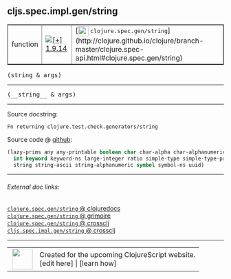 ## cljs.spec.impl.gen/string



 <table border="1">
<tr>
<td>function</td>
<td><a href="https://github.com/cljsinfo/cljs-api-docs/tree/1.9.14"><img valign="middle" alt="[+] 1.9.14" title="Added in 1.9.14" src="https://img.shields.io/badge/+-1.9.14-lightgrey.svg"></a> </td>
<td>
[<img height="24px" valign="middle" src="http://i.imgur.com/1GjPKvB.png"> <samp>clojure.spec.gen/string</samp>](http://clojure.github.io/clojure/branch-master/clojure.spec-api.html#clojure.spec.gen/string)
</td>
</tr>
</table>

<samp>(string & args)</samp><br>

---

 <samp>
(__string__ & args)<br>
</samp>

---





Source docstring:

```
Fn returning clojure.test.check.generators/string
```


Source code @ [github]():

```clj
(lazy-prims any any-printable boolean char char-alpha char-alphanumeric char-ascii double
  int keyword keyword-ns large-integer ratio simple-type simple-type-printable
  string string-ascii string-alphanumeric symbol symbol-ns uuid)
```

<!--
Repo - tag - source tree - lines:

 <pre>

</pre>

-->

---



###### External doc links:

[`clojure.spec.gen/string` @ clojuredocs](http://clojuredocs.org/clojure.spec.gen/string)<br>
[`clojure.spec.gen/string` @ grimoire](http://conj.io/store/v1/org.clojure/clojure/1.7.0-beta3/clj/clojure.spec.gen/string/)<br>
[`clojure.spec.gen/string` @ crossclj](http://crossclj.info/fun/clojure.spec.gen/string.html)<br>
[`cljs.spec.impl.gen/string` @ crossclj](http://crossclj.info/fun/cljs.spec.impl.gen.cljs/string.html)<br>

---

 <table>
<tr><td>
<img valign="middle" align="right" width="48px" src="http://i.imgur.com/Hi20huC.png">
</td><td>
Created for the upcoming ClojureScript website.<br>
[edit here] | [learn how]
</td></tr></table>

[edit here]:https://github.com/cljsinfo/cljs-api-docs/blob/master/cljsdoc/cljs.spec.impl.gen/string.cljsdoc
[learn how]:https://github.com/cljsinfo/cljs-api-docs/wiki/cljsdoc-files

<!--

This information was too distracting to show to readers, but I'll leave it
commented here since it is helpful to:

- pretty-print the data used to generate this document
- and show how to retrieve that data



The API data for this symbol:

```clj
{:ns "cljs.spec.impl.gen",
 :name "string",
 :signature ["[& args]"],
 :name-encode "string",
 :history [["+" "1.9.14"]],
 :type "function",
 :clj-equiv {:full-name "clojure.spec.gen/string",
             :url "http://clojure.github.io/clojure/branch-master/clojure.spec-api.html#clojure.spec.gen/string"},
 :full-name-encode "cljs.spec.impl.gen/string",
 :source {:code "(lazy-prims any any-printable boolean char char-alpha char-alphanumeric char-ascii double\n  int keyword keyword-ns large-integer ratio simple-type simple-type-printable\n  string string-ascii string-alphanumeric symbol symbol-ns uuid)",
          :title "Source code",
          :repo "clojurescript",
          :tag "r1.9.14",
          :filename "src/main/cljs/cljs/spec/impl/gen.cljs",
          :lines [72 74],
          :url "https://github.com/clojure/clojurescript/blob/r1.9.14/src/main/cljs/cljs/spec/impl/gen.cljs#L72-L74"},
 :usage ["(string & args)"],
 :full-name "cljs.spec.impl.gen/string",
 :docstring "Fn returning clojure.test.check.generators/string",
 :cljsdoc-url "https://github.com/cljsinfo/cljs-api-docs/blob/master/cljsdoc/cljs.spec.impl.gen/string.cljsdoc"}

```

Retrieve the API data for this symbol:

```clj
;; from Clojure REPL
(require '[clojure.edn :as edn])
(-> (slurp "https://raw.githubusercontent.com/cljsinfo/cljs-api-docs/catalog/cljs-api.edn")
    (edn/read-string)
    (get-in [:symbols "cljs.spec.impl.gen/string"]))
```

-->
